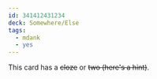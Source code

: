 ```yaml
---
id: 341412431234
deck: Somewhere/Else
tags:
  - mdank
  - yes
---
```


This card has a ~~cloze~~ or ~~two (here's a hint)~~.
